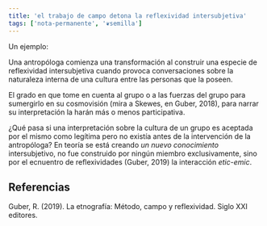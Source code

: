 ```yaml
---
title: 'el trabajo de campo detona la reflexividad intersubjetiva'
tags: ['nota-permanente', '❦semilla']
---
```


Un ejemplo:

Una antropóloga comienza una transformación al construir una especie de reflexividad intersubjetiva cuando provoca conversaciones sobre la naturaleza interna de una cultura entre las personas que la poseen.

El grado en que tome en cuenta al grupo o a las fuerzas del grupo para sumergirlo en su cosmovisión (mira a Skewes, en Guber, 2018), para narrar su interpretación la harán más o menos participativa.

¿Qué pasa si una interpretación sobre la cultura de un grupo es aceptada por el mismo como legítima pero no existía antes de la intervención de la antropóloga? En teoría se está creando *un nuevo conocimiento* intersubjetivo, no fue construido por ningún miembro exclusivamente, sino por el ecnuentro de reflexividades (Guber, 2019) la interacción *etic*-*emic*.

## Referencias

Guber, R. (2019). La etnografía: Método, campo y reflexividad. Siglo XXI editores.
